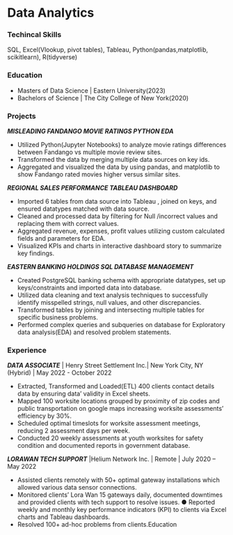 # Data Analytics

### Techincal Skills
 SQL, Excel(Vlookup, pivot tables), Tableau, Python(pandas,matplotlib, scikitlearn), R(tidyverse)

### Education
- Masters of Data Science | Eastern University(2023)
- Bachelors of Science | The City College of New York(2020)

### Projects

***MISLEADING FANDANGO MOVIE RATINGS PYTHON EDA***
- Utilized Python(Jupyter Notebooks) to analyze movie ratings differences between Fandango vs multiple movie review sites.
- Transformed the data by merging multiple data sources on key ids.
- Aggregated and visualized the data by using pandas, and matplotlib to show Fandango rated movies higher versus similar sites.

***REGIONAL SALES PERFORMANCE TABLEAU DASHBOARD***
- Imported 6 tables from data source into Tableau , joined on keys, and ensured datatypes matched with data source.
- Cleaned and processed data by filtering for Null /incorrect values and replacing them with correct values.
- Aggregated revenue, expenses, profit values utilizing custom calculated fields and parameters for EDA.
- Visualized KPIs and charts in interactive dashboard story to summarize key findings.

***EASTERN BANKING HOLDINGS SQL DATABASE MANAGEMENT***
- Created PostgreSQL banking schema with appropriate datatypes, set up keys/constraints and imported data into database.
- Utilized data cleaning and text analysis techniques to successfully identify misspelled strings, null values, and other discrepancies.
- Transformed tables by joining and intersecting multiple tables for specific business problems.
- Performed complex queries and subqueries on database for Exploratory data analysis(EDA) and resolved problem statements.

### Experience

***DATA ASSOCIATE*** | Henry Street Settlement Inc.|  New York City, NY (Hybrid) | May 2022 - October 2022
- Extracted, Transformed and Loaded(ETL) 400 clients contact details data by ensuring data’ validity in Excel sheets.
- Mapped 100 worksite locations grouped by proximity of zip codes and public transportation on google maps increasing worksite assessments’ efficiency by 30%.
- Scheduled optimal timeslots for worksite assessment meetings, reducing 2 assessment days per week.
- Conducted 20 weekly assessments at youth worksites for safety condition and documented reports in government database.

***LORAWAN TECH SUPPORT*** |Helium Network Inc. | Remote | July 2020 – May 2022
- Assisted clients remotely with 50+ optimal gateway installations which allowed various data sensor connections.
- Monitored clients’ Lora Wan 15 gateways daily, documented downtimes and provided clients with tech support to resolve issues. ● Reported weekly and monthly key performance indicators (KPI) to clients via Excel charts and Tableau dashboards.
- Resolved 100+ ad-hoc problems from clients.Education
